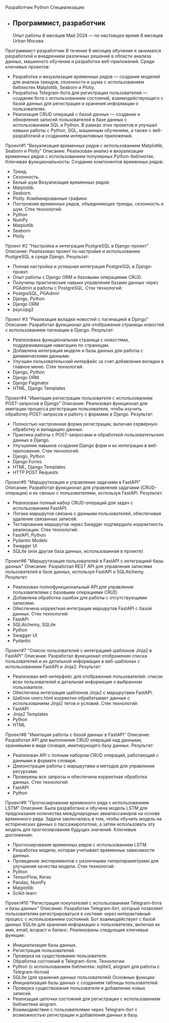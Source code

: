 Разработчик Python
Специализации:
- Программист, разработчик
  ---
  Опыт работы 8 месяцев
Май 2024 — по настоящее время
8 месяцев
Urban
Москва

Программист-разработчик
В течение 6 месяцев обучения я занимался разработкой и внедрением различных решений в области анализа данных, машинного обучения и разработки веб-приложений. Среди ключевых проектов:
- Разработка и визуализация временных рядов — создание моделей для анализа трендов, сезонности и шума с использованием библиотек Matplotlib, Seaborn и Plotly.
- Разработка Telegram-бота для регистрации пользователей — создание бота с использованием состояний, взаимодействующего с базой данных для регистрации и хранения информации о пользователях.
- Реализация CRUD операций с базой данных — создание и обновление записей пользователей в базе данных с использованием SQL и Python.
В рамках этих проектов я улучшал навыки работы с Python, SQL, машинным обучением, а также с веб-разработкой и созданием интерактивных приложений.

Проект#1 "Визуализация временных рядов с использованием Matplotlib, Seaborn и Plotly"
Описание:
Реализован анализ и визуализации временных рядов с использованием популярных Python-библиотек.
Ключевая функциональность:
Создание компонентов временных рядов:
- Тренд.
- Сезонность.
- Белый шум
Визуализация временных рядов:
- Matplotlib.
- Seaborn.
- Plotly.
Комбинированные графики:
- Построение временных рядов, объединяющих тренды, сезонность и шум.
Стек технологий:
- Python
- NumPy
- Matplotlib
- Seaborn
- Plotly

Проект #2 "Настройка и интеграция PostgreSQL в Django-проект"
Описание:
Реализовал проект по настройке и использованию PostgreSQL в среде Django.
Результат:
- Полная настройка и успешная интеграция PostgreSQL в Django-проект.
- Опыт работы с Django ORM и базовыми операциями CRUD.
- Получены практические навыки управления базами данных через PGAdmin и работы с PostgreSQL.
Стек технологий:
- PostgreSQL, PGAdmin
- Django, Python
- Django ORM
- psycopg2

Проект #3 "Реализация вкладки новостей с пагинацией в Django"
Описание:
Разработал функционал для отображения страницы новостей с использованием пагинации в Django.
Результат:
- Реализована функциональная страница с новостями, поддерживающая навигацию по страницам.
- Добавлена интеграция модели и базы данных для работы с динамическими данными.
- Улучшен пользовательский интерфейс за счет добавления вкладки в главное меню.
Стек технологий:
- Django, Python
- Django ORM
- Django Paginator
- HTML, Django Templates

Проект#4 "Имитация регистрации пользователя с использованием POST-запросов в Django"
Описание:
Реализовал функционал для имитации процесса регистрации пользователя, чтобы изучить обработку POST-запросов и работу с формами в Django.
Результат:
- Полностью настроенная форма регистрации, включая серверную обработку и валидацию данных.
- Практика работы с POST-запросами и обработкой пользовательских данных в Django.
- Улучшение навыков создания Django форм и их интеграции в веб-приложения.
Стек технологий:
- Django, Python
- Django Forms
- HTML, Django Templates
- HTTP POST Requests

Проект#5 "Маршрутизация и управление задачами в FastAPI"
Описание:
Разработал функционал для управления задачами (CRUD-операции) и их связью с пользователями, используя FastAPI.
Результат:
- Реализован полный набор CRUD-операций для задач с использованием FastAPI.
- Логика маршрутов связана с данными пользователей, обеспечивая удаление связанных записей.
- Тестирование маршрутов через Swagger подтвердило корректность реализации.
Стек технологий:
- FastAPI, Python
- Pydantic Models
- Swagger UI
- SQLite (или другая база данных, использованная в проекте)

Проект#6 "Маршрутизация пользователей в FastAPI с интеграцией базы данных"
Описание:
Разработал REST API для управления записями пользователей в базе данных, используя FastAPI и SQLAlchemy.
Результат:
- Реализован полнофункциональный API для управления пользователями с базовыми операциями CRUD.
- Добавлена обработка ошибок для работы с отсутствующими записями.
- Обеспечена корректная интеграция маршрутов FastAPI с базой данных.
Стек технологий:
- FastAPI
- SQLAlchemy, SQLite
- Python
- Swagger UI
- Pydantic

Проект#7 "Список пользователей с интеграцией шаблонов Jinja2 в FastAPI"
Описание:
Разработал функционал отображения списка пользователей и их детальной информации в веб-шаблонах с использованием FastAPI и Jinja2.
Результат:
- Реализован веб-интерфейс для отображения пользователей: список всех пользователей и детальная информация о выбранном пользователе.
- Обеспечена интеграция шаблонов Jinja2 с маршрутами FastAPI.
- Шаблон users.html корректно обрабатывает данные с использованием Jinja2 тегов и условий.
Стек технологий:
- FastAPI
- Jinja2 Templates
- Python
- HTML

Проект#8 "Имитация работы с базой данных в FastAPI"
Описание:
Разработал API для выполнения CRUD операций над данными, хранимыми в виде словаря, имитирующего базу данных.
Результат:
- Реализован API с полным набором CRUD операций, работающий с данными в формате словаря.
- Демонстрация работы с маршрутами и методов для управления ресурсами.
- Проверены все запросы и обеспечена корректная обработка данных.
Стек технологий:
- FastAPI
- Python

Проект#9 "Прогнозирование временного ряда с использованием LSTM"
Описание:
Была разработана и обучена модель LSTM для предсказания количества международных авиапассажиров на основе временного ряда. Задача заключалась в том, чтобы обучить модель на исторических данных о пассажиропотоке, а затем использовать эту модель для прогнозирования будущих значений.
Ключевые достижения:
- Прогнозирование временных рядов с использованием LSTM.
- Разработка модели, которая учитывает временные зависимости данных.
- Проведение экспериментов с различными гиперпараметрами для улучшения качества модели.
Стек технологий:
- Python
- TensorFlow, Keras
- Pandas, NumPy
- Matplotlib
- Scikit-learn

Проект#10 "Регистрация покупателей с использованием Telegram-бота и базы данных"
Описание:
Разработан Telegram-бот, который позволяет пользователям регистрироваться в системе через интерактивный процесс с использованием состояний. Бот взаимодействует с базой данных SQLite для хранения информации о пользователях, включая их имя, email, возраст и баланс.
Реализованы следующие ключевые функции:
- Инициализация базы данных.
- Регистрация пользователей.
- Проверка на существование пользователя.
- Обработка состояний в Telegram-боте.
Технологии:
- Python (с использованием библиотек: sqlite3, aiogram для работы с Telegram-ботом)
- SQLite (для хранения данных пользователей)
Основные функции:
- Инициализация базы данных с созданием таблицы пользователей.
- Проверка существования пользователя и добавление новых записей.
- Реализация цепочки состояний для регистрации с использованием библиотеки aiogram.
- Взаимодействие с пользователями через Telegram-бот с возможностью регистрации и добавления данных в базу.
